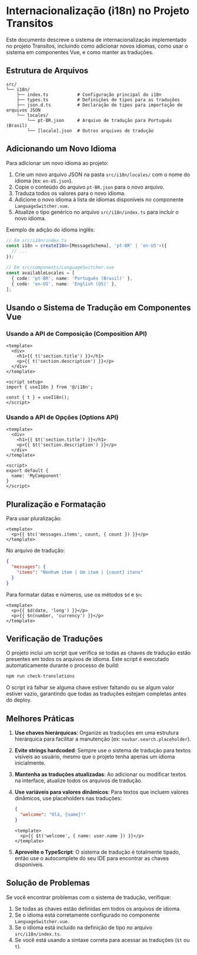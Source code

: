 # Internacionalização (i18n) no Projeto Transitos

Este documento descreve o sistema de internacionalização implementado no projeto Transitos, incluindo como adicionar novos idiomas, como usar o sistema em componentes Vue, e como manter as traduções.

## Estrutura de Arquivos

```
src/
└── i18n/
    ├── index.ts           # Configuração principal do i18n
    ├── types.ts           # Definições de tipos para as traduções
    ├── json.d.ts          # Declaração de tipos para importação de arquivos JSON
    └── locales/
        └── pt-BR.json     # Arquivo de tradução para Português (Brasil)
        └── [locale].json  # Outros arquivos de tradução
```

## Adicionando um Novo Idioma

Para adicionar um novo idioma ao projeto:

1. Crie um novo arquivo JSON na pasta `src/i18n/locales/` com o nome do idioma (ex: `en-US.json`).
2. Copie o conteúdo do arquivo `pt-BR.json` para o novo arquivo.
3. Traduza todos os valores para o novo idioma.
4. Adicione o novo idioma à lista de idiomas disponíveis no componente `LanguageSwitcher.vue`.
5. Atualize o tipo genérico no arquivo `src/i18n/index.ts` para incluir o novo idioma.

Exemplo de adição do idioma inglês:

```typescript
// Em src/i18n/index.ts
const i18n = createI18n<[MessageSchema], 'pt-BR' | 'en-US'>({
  // ...
});

// Em src/components/LanguageSwitcher.vue
const availableLocales = [
  { code: 'pt-BR', name: 'Português (Brasil)' },
  { code: 'en-US', name: 'English (US)' },
];
```

## Usando o Sistema de Tradução em Componentes Vue

### Usando a API de Composição (Composition API)

```vue
<template>
  <div>
    <h1>{{ t('section.title') }}</h1>
    <p>{{ t('section.description') }}</p>
  </div>
</template>

<script setup>
import { useI18n } from '@/i18n';

const { t } = useI18n();
</script>
```

### Usando a API de Opções (Options API)

```vue
<template>
  <div>
    <h1>{{ $t('section.title') }}</h1>
    <p>{{ $t('section.description') }}</p>
  </div>
</template>

<script>
export default {
  name: 'MyComponent'
}
</script>
```

## Pluralização e Formatação

Para usar pluralização:

```vue
<template>
  <p>{{ $tc('messages.items', count, { count }) }}</p>
</template>
```

No arquivo de tradução:

```json
{
  "messages": {
    "items": "Nenhum item | Um item | {count} itens"
  }
}
```

Para formatar datas e números, use os métodos `$d` e `$n`:

```vue
<template>
  <p>{{ $d(date, 'long') }}</p>
  <p>{{ $n(number, 'currency') }}</p>
</template>
```

## Verificação de Traduções

O projeto inclui um script que verifica se todas as chaves de tradução estão presentes em todos os arquivos de idioma. Este script é executado automaticamente durante o processo de build:

```bash
npm run check-translations
```

O script irá falhar se alguma chave estiver faltando ou se algum valor estiver vazio, garantindo que todas as traduções estejam completas antes do deploy.

## Melhores Práticas

1. **Use chaves hierárquicas**: Organize as traduções em uma estrutura hierárquica para facilitar a manutenção (ex: `navbar.search.placeholder`).

2. **Evite strings hardcoded**: Sempre use o sistema de tradução para textos visíveis ao usuário, mesmo que o projeto tenha apenas um idioma inicialmente.

3. **Mantenha as traduções atualizadas**: Ao adicionar ou modificar textos na interface, atualize todos os arquivos de tradução.

4. **Use variáveis para valores dinâmicos**: Para textos que incluem valores dinâmicos, use placeholders nas traduções:

   ```json
   {
     "welcome": "Olá, {name}!"
   }
   ```

   ```vue
   <template>
     <p>{{ $t('welcome', { name: user.name }) }}</p>
   </template>
   ```

5. **Aproveite o TypeScript**: O sistema de tradução é totalmente tipado, então use o autocomplete do seu IDE para encontrar as chaves disponíveis.

## Solução de Problemas

Se você encontrar problemas com o sistema de tradução, verifique:

1. Se todas as chaves estão definidas em todos os arquivos de idioma.
2. Se o idioma está corretamente configurado no componente `LanguageSwitcher.vue`.
3. Se o idioma está incluído na definição de tipo no arquivo `src/i18n/index.ts`.
4. Se você está usando a sintaxe correta para acessar as traduções (`$t` ou `t`).